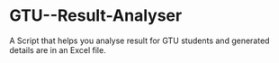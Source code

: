 # GTU--Result-Analyser
A Script that helps you analyse result for GTU students and generated details are in an Excel file.
